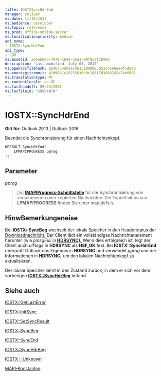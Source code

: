```yaml
---
title: IOSTXSyncHdrEnd
manager: soliver
ms.date: 11/16/2014
ms.audience: Developer
ms.topic: reference
ms.prod: office-online-server
ms.localizationpriority: medium
api_name:
- IOSTX.SyncHdrEnd
api_type:
- COM
ms.assetid: a0beb6eb-7978-c64e-dba1-89f0caf2090e
description: 'Last modified: July 03, 2012'
ms.openlocfilehash: d246754dd0ac9b131808b05d5ac669aee0f5d542
ms.sourcegitcommit: a1d9041c20256616c9c183f7d1049142a7ac6991
ms.translationtype: MT
ms.contentlocale: de-DE
ms.lasthandoff: 09/24/2021
ms.locfileid: "59564078"
---
```

# <a name="iostxsynchdrend"></a>IOSTX::SyncHdrEnd

 
  
**Gilt für**: Outlook 2013 | Outlook 2016 
  
Beendet die Synchronisierung für einen Nachrichtenkopf.
  
```cpp
HRESULT SyncHdrEnd( 
    LPMAPIPROGRESS pprog 
);
```

## <a name="parameters"></a>Parameter

 _pprog_
  
> [in] **[IMAPIProgress-Schnittstelle](imapiprogressiunknown.md)** für die Synchronisierung von verschobenen oder kopierten Nachrichten. Die Typdefinition von **LPMAPIPROGRESS** finden Sie unter mapidefs.h. 
    
## <a name="remarks"></a>HinwBemerkungeneise

Bei **[IOSTX::SyncBeg](iostx-syncbeg.md)** wechselt der lokale Speicher in den Headerstatus der [Downloadnachricht.](download-message-header-state.md) Der Client lädt ein vollständiges Nachrichtenelement herunter (wie *pmsgFull* in **[HDRSYNC).](hdrsync.md)** Wenn dies erfolgreich ist, legt der Client auch  *ulFlags*  in **HDRSYNC** als **HSF_OK** fest. Bei **IOSTX::SyncHdrEnd** überprüft Outlook das Ergebnis in **HDRSYNC** und verwendet *pprog* und die Informationen in **HDRSYNC,** um den lokalen Nachrichtenkopf zu aktualisieren. 
  
Der lokale Speicher kehrt in den Zustand zurück, in dem er sich vor dem vorherigen **[IOSTX::SyncHdrBeg](iostx-synchdrbeg.md)** befand. 
  
## <a name="see-also"></a>Siehe auch



[IOSTX::GetLastError](iostx-getlasterror.md)
  
[IOSTX::InitSync](iostx-initsync.md)
  
[IOSTX::SetSyncResult](iostx-setsyncresult.md)
  
[IOSTX::SyncBeg](iostx-syncbeg.md)
  
[IOSTX::SyncEnd](iostx-syncend.md)
  
[IOSTX::SyncHdrBeg](iostx-synchdrbeg.md)
  
[IOSTX : IUnknown](iostxiunknown.md)


[MAPI-Konstanten](mapi-constants.md)

